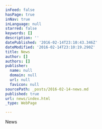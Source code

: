 ```yaml
---
inFeed: false
hasPage: true
inNav: true
inLanguage: null
starred: false
keywords: []
description: ''
datePublished: '2016-02-14T23:10:43.346Z'
dateModified: '2016-02-14T23:10:19.290Z'
title: News
author: []
authors: []
publisher:
  name: null
  domain: null
  url: null
  favicon: null
sourcePath: _posts/2016-02-14-news.md
published: true
url: news/index.html
_type: WebPage

---
```

News